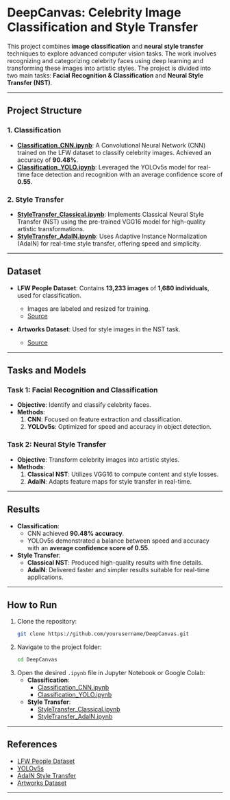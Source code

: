 
# **DeepCanvas: Celebrity Image Classification and Style Transfer**

This project combines **image classification** and **neural style transfer** techniques to explore advanced computer vision tasks. The work involves recognizing and categorizing celebrity faces using deep learning and transforming these images into artistic styles. The project is divided into two main tasks: **Facial Recognition & Classification** and **Neural Style Transfer (NST)**.

---

## **Project Structure**
### **1. Classification**
- **[Classification_CNN.ipynb](Classification_CNN.ipynb)**: A Convolutional Neural Network (CNN) trained on the LFW dataset to classify celebrity images. Achieved an accuracy of **90.48%**.
- **[Classification_YOLO.ipynb](Classification_YOLO.ipynb)**: Leveraged the YOLOv5s model for real-time face detection and recognition with an average confidence score of **0.55**.

### **2. Style Transfer**
- **[StyleTransfer_Classical.ipynb](StyleTransfer_Classical.ipynb)**: Implements Classical Neural Style Transfer (NST) using the pre-trained VGG16 model for high-quality artistic transformations.
- **[StyleTransfer_AdaIN.ipynb](StyleTransfer_AdaIN.ipynb)**: Uses Adaptive Instance Normalization (AdaIN) for real-time style transfer, offering speed and simplicity.

---

## **Dataset**
- **LFW People Dataset**: Contains **13,233 images** of **1,680 individuals**, used for classification. 
  - Images are labeled and resized for training.
  - [Source](https://www.kaggle.com/datasets/atulanandjha/lfwpeople/)

- **Artworks Dataset**: Used for style images in the NST task.
  - [Source](https://www.kaggle.com/datasets/ikarus777/best-artworks-of-all-time)

---

## **Tasks and Models**

### **Task 1: Facial Recognition and Classification**
- **Objective**: Identify and classify celebrity faces.
- **Methods**:
  1. **CNN**: Focused on feature extraction and classification.
  2. **YOLOv5s**: Optimized for speed and accuracy in object detection.

### **Task 2: Neural Style Transfer**
- **Objective**: Transform celebrity images into artistic styles.
- **Methods**:
  1. **Classical NST**: Utilizes VGG16 to compute content and style losses.
  2. **AdaIN**: Adapts feature maps for style transfer in real-time.

---

## **Results**
- **Classification**:
  - CNN achieved **90.48% accuracy**.
  - YOLOv5s demonstrated a balance between speed and accuracy with an **average confidence score of 0.55**.
- **Style Transfer**:
  - **Classical NST**: Produced high-quality results with fine details.
  - **AdaIN**: Delivered faster and simpler results suitable for real-time applications.

---

## **How to Run**
1. Clone the repository:
   ```bash
   git clone https://github.com/yourusername/DeepCanvas.git
   ```
2. Navigate to the project folder:
   ```bash
   cd DeepCanvas
   ```
3. Open the desired `.ipynb` file in Jupyter Notebook or Google Colab:
   - **Classification**: 
     - [Classification_CNN.ipynb](Classification_CNN.ipynb)
     - [Classification_YOLO.ipynb](Classification_YOLO.ipynb)
   - **Style Transfer**:
     - [StyleTransfer_Classical.ipynb](StyleTransfer_Classical.ipynb)
     - [StyleTransfer_AdaIN.ipynb](StyleTransfer_AdaIN.ipynb)

---

## **References**
- [LFW People Dataset](https://www.kaggle.com/datasets/atulanandjha/lfwpeople/)
- [YOLOv5s](https://github.com/ultralytics/yolov5/releases)
- [AdaIN Style Transfer](https://keras.io/examples/generative/adain/)
- [Artworks Dataset](https://www.kaggle.com/datasets/ikarus777/best-artworks-of-all-time)

---
